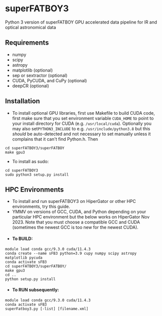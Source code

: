 # superFATBOY3
Python 3 version of superFATBOY GPU accelerated data pipeline for IR and optical astronomical data

## Requirements
- numpy
- scipy
- astropy
- matplotlib (optional)
- sep or sextractor (optional)
- CUDA, PyCUDA, and CuPy (optional)
- deepCR (optional)

## Installation
- To install optional GPU libraries, first use Makefile to build CUDA code, first make sure that you set environment variable `CUDA_HOME` to point to your install directory for CUDA (e.g. `/usr/local/cuda`).  Optionally you may also set`PYTHON3_INCLUDE` to e.g. `/usr/include/python3.8` but this *should* be auto-detected and not necessary to set manually unless it complains that it can't find Python.h.
Then
```
cd superFATBOY3/superFATBOY
make gpu3
```

- To install as sudo:
```
cd superFATBOY3
sudo python3 setup.py install
```

## HPC Environments
- To install and run superFATBOY3 on HiperGator or other HPC environments, try this guide.
- YMMV on versions of GCC, CUDA, and Python depending on your particular HPC environment but the below works on HiperGator Nov 2023.  Note that you must choose a compatible GCC and CUDA (sometimes the newest GCC is too new for the newest CUDA).
- #### To BUILD:
```
module load conda gcc/9.3.0 cuda/11.4.3
conda create --name sFB3 python=3.9 cupy numpy scipy astropy matplotlib pycuda
conda activate sFB3
cd superFATBOY3/superFATBOY/
make gpu3
cd ..
python setup.py install
```
- #### To RUN subsequently:
```
module load conda gcc/9.3.0 cuda/11.4.3
conda activate sFB3
superFatboy3.py [-list] [filename.xml]
```
